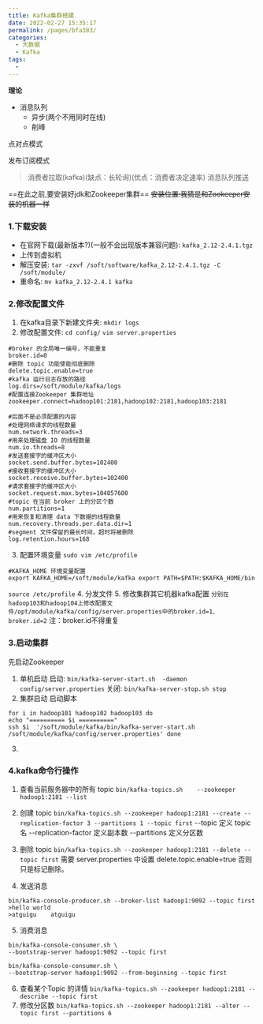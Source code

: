 ```yaml
---
title: Kafka集群搭建
date: 2022-02-27 15:35:17
permalink: /pages/bfa383/
categories: 
  - 大数据
  - Kafka
tags: 
  - 
---
```

**理论**
- 消息队列
    - 异步(两个不用同时在线)
    - 削峰
 
点对点模式

发布订阅模式

>消费者拉取(kafka)(缺点：长轮询)(优点：消费者决定速率)
消息队列推送


==在此之前,要安装好jdk和Zookeeper集群==
~~安装位置:我猜是和Zookeeper安装的机器一样~~
### 1.下载安装
- 在官网下载(最新版本?)(一般不会出现版本兼容问题): `kafka_2.12-2.4.1.tgz`
- 上传到虚拟机
- 解压安装: `tar -zxvf /soft/software/kafka_2.12-2.4.1.tgz -C /soft/module/`
- 重命名: `mv kafka_2.12-2.4.1 kafka`

### 2.修改配置文件
1. 在kafka目录下新建文件夹: `mkdir logs`
2. 修改配置文件: `cd config/` `vim server.properties`
```
#broker 的全局唯一编号，不能重复
broker.id=0
#删除 topic 功能使能彻底删除
delete.topic.enable=true
#kafka 运行日志存放的路径
log.dirs=/soft/module/kafka/logs
#配置连接Zookeeper 集群地址
zookeeper.connect=hadoop101:2181,hadoop102:2181,hadoop103:2181

#后面不是必须配置的内容
#处理网络请求的线程数量
num.network.threads=3
#用来处理磁盘 IO 的线程数量
num.io.threads=8
#发送套接字的缓冲区大小
socket.send.buffer.bytes=102400 
#接收套接字的缓冲区大小
socket.receive.buffer.bytes=102400 
#请求套接字的缓冲区大小
socket.request.max.bytes=104857600
#topic 在当前 broker 上的分区个数
num.partitions=1
#用来恢复和清理 data 下数据的线程数量
num.recovery.threads.per.data.dir=1 
#segment 文件保留的最长时间，超时将被删除
log.retention.hours=168
```
3. 配置环境变量
`sudo vim /etc/profile`
```
#KAFKA_HOME 环境变量配置
export KAFKA_HOME=/soft/module/kafka export PATH=$PATH:$KAFKA_HOME/bin
```
`source /etc/profile`
4. 分发文件
5. 修改集群其它机器kafka配置
`分别在hadoop103和hadoop104上修改配置文件/opt/module/kafka/config/server.properties中的broker.id=1、broker.id=2`
注：broker.id不得重复


### 3.启动集群
先启动Zookeeper
1. 单机启动
启动: `bin/kafka-server-start.sh	-daemon config/server.properties`
关闭: `bin/kafka-server-stop.sh stop`
2. 集群启动
启动脚本
```
for i in hadoop101 hadoop102 hadoop103 do
echo "========== $i =========="
ssh	$i	'/soft/module/kafka/bin/kafka-server-start.sh
/soft/module/kafka/config/server.properties' done
```
3. 

### 4.kafka命令行操作
1. 查看当前服务器中的所有 topic
`bin/kafka-topics.sh	--zookeeper hadoop1:2181 --list`
2. 创建 topic
`bin/kafka-topics.sh --zookeeper hadoop1:2181 --create --replication-factor 3 --partitions 1 --topic first`
--topic 定义 topic 名
--replication-factor	定义副本数
--partitions	定义分区数

3. 删除 topic
`bin/kafka-topics.sh --zookeeper hadoop1:2181 --delete --topic first`
需要 server.properties 中设置 delete.topic.enable=true 否则只是标记删除。
4. 发送消息
```
bin/kafka-console-producer.sh --broker-list hadoop1:9092 --topic first
>hello world
>atguigu	atguigu
```
5. 消费消息
```
bin/kafka-console-consumer.sh \
--bootstrap-server hadoop1:9092 --topic first

bin/kafka-console-consumer.sh \
--bootstrap-server hadoop1:9092 --from-beginning --topic first

```

6. 查看某个Topic 的详情
`bin/kafka-topics.sh --zookeeper hadoop1:2181 --describe --topic first`
7. 修改分区数
`bin/kafka-topics.sh --zookeeper hadoop1:2181 --alter --topic first --partitions 6`